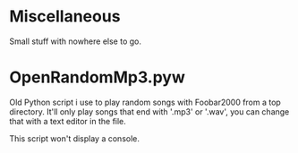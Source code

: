 # Miscellaneous
Small stuff with nowhere else to go.

# OpenRandomMp3.pyw
Old Python script i use to play random songs with Foobar2000 from a top directory.
It'll only play songs that end with '.mp3' or '.wav', you can change that with a text editor in the file.

This script won't display a console.


